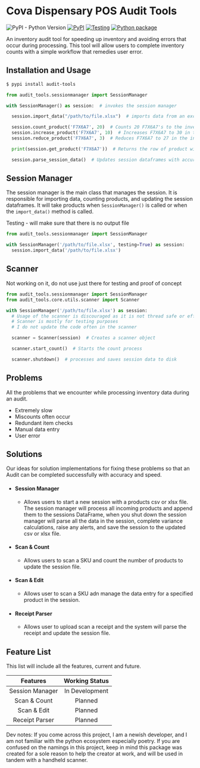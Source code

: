 # Cova Dispensary POS Audit Tools
![PyPI - Python Version](https://img.shields.io/pypi/pyversions/audit-tools)
[![PyPI](https://img.shields.io/pypi/v/audit-tools)](https://pypi.org/project/audit-tools/)
[![Testing](https://github.com/JakePIXL/audit-tools/actions/workflows/test.yml/badge.svg)](https://github.com/JakePIXL/audit-tools/actions/workflows/test.yml)
[![Python package](https://github.com/JakePIXL/audit-tools/actions/workflows/python-package.yml/badge.svg)](https://github.com/JakePIXL/audit-tools/actions/workflows/python-package.yml)

An inventory audit tool for speeding up inventory and avoiding errors that occur during processing. This tool will allow
users to complete inventory counts with a simple workflow that remedies user error.


Installation and Usage
-----
```bash
$ pypi install audit-tools
```

```python
from audit_tools.sessionmanager import SessionManager

with SessionManager() as session:  # invokes the session manager

  session.import_data("/path/to/file.xlsx")  # imports data from an excel, json or csv file

  session.count_product('F7X6A7', 20)  # Counts 20 F7X6A7's to the inventory
  session.increase_product('F7X6A7', 10)  # Increases F7X6A7 to 30 in the inventory
  session.reduce_product('F7X6A7', 3)  # Reduces F7X6A7 to 27 in the inventory

  print(session.get_product('F7X6A7'))  # Returns the row of product with SKU 'F7X6A7'

  session.parse_session_data()  # Updates session dataframes with accurate content

```

Session Manager
---------------
The session manager is the main class that manages the session. It is responsible for importing data,
counting products, and updating the session dataframes. It will take products when `SessionManager()` is
called or when the `import_data()` method is called.

Testing - will make sure that there is no output file

```python
from audit_tools.sessionmanager import SessionManager

with SessionManager('/path/to/file.xlsx', testing=True) as session:
  session.import_data('/path/to/file.xlsx')
```

Scanner
-------
Not working on it, do not use just there for testing and proof of concept

```python
from audit_tools.sessionmanager import SessionManager
from audit_tools.core.utils.scanner import Scanner

with SessionManager('/path/to/file.xlsx') as session:
  # Usage of the scanner is discouraged as it is not thread safe or efficient
  # Scanner is mostly for testing purposes
  # I do not update the code often in the scanner

  scanner = Scanner(session)  # Creates a scanner object

  scanner.start_count()  # Starts the count process

  scanner.shutdown()  # processes and saves session data to disk
```


Problems
--------
All the problems that we encounter while processing inventory data during an audit.

* Extremely slow
* Miscounts often occur
* Redundant item checks
* Manual data entry
* User error

Solutions
---------
Our ideas for solution implementations for fixing these problems so that an Audit can be completed successfully with
accuracy and speed.

- #### Session Manager
    - Allows users to start a new session with a products csv or xlsx file. The session manager will process all incoming
    products and append them to the sessions DataFrame, when you shut down the session manager will parse all the data in the session, complete variance calculations, raise any alerts, and save the session to the updated csv
    or xlsx file.


- #### Scan & Count
    - Allows users to scan a SKU and count the number of products to update the session file.


- #### Scan & Edit
    - Allows user to scan a SKU adn manage the data entry for a specified product in the session.


- #### Receipt Parser
    - Allows user to upload scan a receipt and the system will parse the receipt and update the session file.

Feature List
------------
This list will include all the features, current and future.

|    Features     | Working Status |
|:---------------:|:--------------:|
| Session Manager | In Development |
|  Scan & Count   |    Planned     |
|   Scan & Edit   |    Planned     |
| Receipt Parser  |    Planned     |



Dev notes:
If you come across this project, I am a newish developer, and I am not familiar with the 
python ecosystem especially poetry. If you are confused on the namings in this project, keep in mind
this package was created for a sole reason to help the creator at work, and will be used in tandem with
a handheld scanner.
